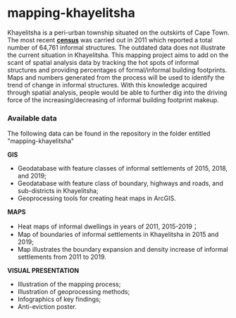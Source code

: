 # mapping-khayelitsha

Khayelitsha is a peri-urban township situated on the outskirts of Cape Town. The most recent [**census**](http://resource.capetown.gov.za/documentcentre/Documents/Maps%20and%20statistics/2011_Census_CT_Suburb_Khayelitsha_Profile.pdf) was carried out in 2011 which reported a total number of 64,761‬ informal structures. The outdated data does not illustrate the current situation in Khayelitsha. This mapping project aims to add on the scant of spatial analysis data by tracking the hot spots of informal structures and providing percentages of formal/informal building footprints. Maps and numbers generated from the process will be used to identify the trend of change in informal structures. With this knowledge acquired through spatial analysis, people would be able to further dig into the driving force of the increasing/decreasing of informal building footprint makeup. 

### Available data

The following data can be found in the repository in the folder entitled "mapping-khayelitsha"

**GIS**
* Geodatabase with feature classes of informal settlements of 2015, 2018, and 2019;
* Geodatabase with feature class of boundary, highways and roads, and sub-districts in Khayelitsha;
* Geoprocessing tools for creating heat maps in ArcGIS.

**MAPS**
* Heat maps of informal dwellings in years of 2011, 2015-2019；
* Map of boundaries of informal settlements in Khayelitsha in 2015 and 2019;
* Map illustrates the boundary expansion and density increase of informal settlements from 2011 to 2019.

**VISUAL PRESENTATION**
* Illustration of the mapping process;
* Illustration of geoprocessing methods;
* Infographics of key findings;
* Anti-eviction poster. 
